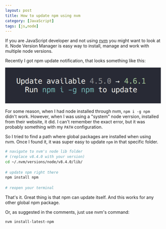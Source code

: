 ```yaml
---
layout: post
title: How to update npm using nvm
category: [JavaScript]
tags: [js,node]
---
```


If you are JavaScript developer and not using [nvm](https://github.com/creationix/nvm) you might want to look at it.
Node Version Manager is easy way to install, manage and work with multiple node versions.

Recently I got npm update notification, that looks something like this:
 
![npm update notification](/public/img/npm-update.png)

For some reason, when I had node installed through nvm, `npm i -g npm` didn't work. However, when I was using a "system" node verrsion, installed from their website, it did. I can't remember the exact error, but it was probably something with my `PATH` configuration.

So I tried to find a path where global packages are installed when using nvm. Once I found it, it was super easy to update `npm` in that specific folder.

```bash
# navigate to nvm's node lib folder
# (replace v8.4.0 with your version)
cd ~/.nvm/versions/node/v8.4.0/lib/

# update npm right there
npm install npm

# reopen your terminal
```

That's it. Great thing is that npm can update itself. And this works for any other global npm package.

Or, as suggested in the comments, just use nvm's command:
```
nvm install-latest-npm
```
